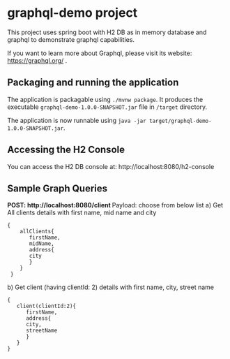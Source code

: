 # graphql-demo project

This project uses spring boot with H2 DB as in memory database and graphql to demonstrate graphql capabilities. 

If you want to learn more about Graphql, please visit its website: https://graphql.org/ .

## Packaging and running the application

The application is packagable using `./mvnw package`.
It produces the executable `graphql-demo-1.0.0-SNAPSHOT.jar` file in `/target` directory.

The application is now runnable using `java -jar target/graphql-demo-1.0.0-SNAPSHOT.jar`.

## Accessing the H2 Console

You can access the H2 DB console at: http://localhost:8080/h2-console

## Sample Graph Queries

<B>POST: http://localhost:8080/client </B>
Payload: choose from below list
a) Get All clients details with first name, mid name and  city
```
{
    allClients{
       firstName,
       midName,
       address{
       city
       }
    }
 }
```
b) Get client (having clientId: 2) details with first name, city, street name
```
{
   client(clientId:2){
      firstName,
      address{
      city,
      streetName
      }
   }
}
``` 